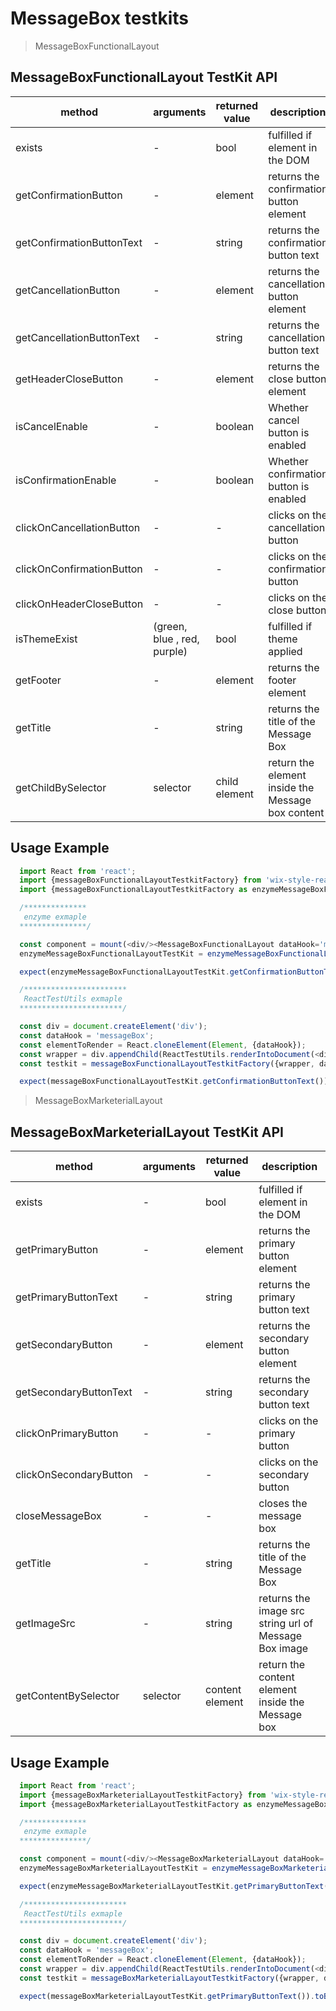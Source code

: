 # MessageBox testkits

> MessageBoxFunctionalLayout

## MessageBoxFunctionalLayout TestKit API

| method | arguments | returned value | description |
|--------|-----------|----------------|-------------|
| exists | - | bool | fulfilled if element in the DOM |
| getConfirmationButton | - | element | returns the confirmation button element |
| getConfirmationButtonText | - | string | returns the confirmation button text |
| getCancellationButton | - | element | returns the cancellation button element |
| getCancellationButtonText | - | string | returns the cancellation button text |
| getHeaderCloseButton | - | element | returns the close button element |
| isCancelEnable | - | boolean | Whether cancel button is enabled    |
| isConfirmationEnable | - | boolean | Whether confirmation button is enabled |
| clickOnCancellationButton | - | - | clicks on the cancellation button |
| clickOnConfirmationButton | - | - | clicks on the confirmation button |
| clickOnHeaderCloseButton | - | - | clicks on the close button |
| isThemeExist | (green, blue , red, purple) | bool | fulfilled if theme applied |
| getFooter | - | element | returns the footer element |
| getTitle | - | string | returns the  title of the Message Box |
| getChildBySelector | selector | child element | return the element inside the Message box content |

## Usage Example

```javascript
  import React from 'react';
  import {messageBoxFunctionalLayoutTestkitFactory} from 'wix-style-react/dist/testkit';
  import {messageBoxFunctionalLayoutTestkitFactory as enzymeMessageBoxFunctionalLayoutTestkitFactory} from 'wix-style-react/dist/testkit/enzyme';

  /**************
   enzyme exmaple
  ***************/

  const component = mount(<div/><MessageBoxFunctionalLayout dataHook='messageBox'/></div>);
  enzymeMessageBoxFunctionalLayoutTestKit = enzymeMessageBoxFunctionalLayoutTestkitFactory({wrapper: component, dataHook: 'messageBox'})

  expect(enzymeMessageBoxFunctionalLayoutTestKit.getConfirmationButtonText()).toBe('OK');

  /***********************
   ReactTestUtils exmaple
  ***********************/

  const div = document.createElement('div');
  const dataHook = 'messageBox';
  const elementToRender = React.cloneElement(Element, {dataHook});
  const wrapper = div.appendChild(ReactTestUtils.renderIntoDocument(<div>{elementToRender}</div>));
  const testkit = messageBoxFunctionalLayoutTestkitFactory({wrapper, dataHook});

  expect(messageBoxFunctionalLayoutTestKit.getConfirmationButtonText()).toBe('OK');
```

> MessageBoxMarketerialLayout

## MessageBoxMarketerialLayout TestKit API

| method | arguments | returned value | description |
|--------|-----------|----------------|-------------|
| exists | - | bool | fulfilled if element in the DOM |
| getPrimaryButton | - | element | returns the primary button element |
| getPrimaryButtonText | - | string | returns the primary button text |
| getSecondaryButton | - | element | returns the secondary button element |
| getSecondaryButtonText | - | string | returns the secondary button text |
| clickOnPrimaryButton | - | - | clicks on the primary button |
| clickOnSecondaryButton | - | - | clicks on the secondary button |
| closeMessageBox | - | - | closes the message box |
| getTitle | - | string | returns the title of the Message Box |
| getImageSrc | - | string | returns the image src string url of Message Box image |
| getContentBySelector | selector | content element | return the content element inside the Message box |

## Usage Example

```javascript
  import React from 'react';
  import {messageBoxMarketerialLayoutTestkitFactory} from 'wix-style-react/dist/testkit';
  import {messageBoxMarketerialLayoutTestkitFactory as enzymeMessageBoxMarketerialLayoutTestkitFactory} from 'wix-style-react/dist/testkit/enzyme';

  /**************
   enzyme exmaple
  ***************/

  const component = mount(<div/><MessageBoxMarketerialLayout dataHook='messageBox'/></div>);
  enzymeMessageBoxMarketerialLayoutTestKit = enzymeMessageBoxMarketerialLayoutTestkitFactory({wrapper: this.component, dataHook: 'messageBox'})

  expect(enzymeMessageBoxMarketerialLayoutTestKit.getPrimaryButtonText()).toBe('OK');

  /***********************
   ReactTestUtils exmaple
  ***********************/

  const div = document.createElement('div');
  const dataHook = 'messageBox';
  const elementToRender = React.cloneElement(Element, {dataHook});
  const wrapper = div.appendChild(ReactTestUtils.renderIntoDocument(<div>{elementToRender}</div>));
  const testkit = messageBoxMarketerialLayoutTestkitFactory({wrapper, dataHook});

  expect(messageBoxMarketerialLayoutTestKit.getPrimaryButtonText()).toBe('OK');
```
